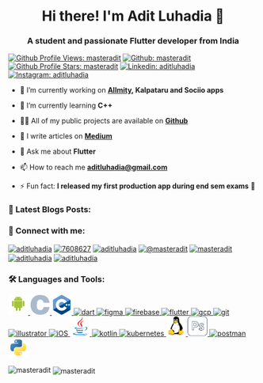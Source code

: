 <h1 align="center">Hi there! I'm Adit Luhadia 👋</h1>
<h3 align="center">A student and passionate Flutter developer from India</h3>

[![Github Profile Views: masteradit](https://komarev.com/ghpvc/?username=masteradit&label=Profile%20views&color=0e75b6&style=flat)](https://github.com/masteradit)
[![Github: masteradit](https://img.shields.io/github/followers/masteradit?label=Follow&style=social)](https://github.com/masteradit)
[![Github Profile Stars: masteradit](https://img.shields.io/github/stars/masteradit?style=social)](https://github.com/masteradit)
[![Linkedin: aditluhadia](https://img.shields.io/badge/-aditluhadia-blue?style=flat&logo=Linkedin&logoColor=white&link=https://www.linkedin.com/in/aditluhadia/)](https://www.linkedin.com/in/aditluhadia/)
[![Instagram: aditluhadia](https://img.shields.io/badge/-aditluhadia-purple?style=flat&logo=Instagram&logoColor=white&link=https://instagram.com/aditluhadia/)](https://instagram.com/aditluhadia/)
<!--[![Twitter: aditluhadia](https://img.shields.io/twitter/follow/aditluhadia?style=social)](https://twitter.com/aditluhadia)-->

- 🔭 I’m currently working on **[Allmity](https://play.google.com/store/apps/details?id=com.allmityapp.allmityapp), Kalpataru and Sociio apps**

- 🌱 I’m currently learning **C++**

- 👨‍💻 All of my public projects are available on **[Github](https://github.com/masteradit)**

- 📝 I write articles on **[Medium](https://medium.com/@aditluhadia)**

- 💬 Ask me about **Flutter**

- 📫 How to reach me **aditluhadia@gmail.com**

- ⚡ Fun fact: **I released my first production app during end sem exams** 🙈

### 📕 Latest Blogs Posts:
<!-- BLOG-POST-LIST:START -->
<!-- BLOG-POST-LIST:END -->

<h3 align="left">🤝 Connect with me:</h3>
<p align="left">
<!-- <a href="https://twitter.com/aditluhadia" target="blank"><img align="center" src="https://cdn.jsdelivr.net/npm/simple-icons@3.0.1/icons/twitter.svg" alt="aditluhadia" height="30" width="40" /></a>   -->
<a href="https://linkedin.com/in/aditluhadia" target="blank"><img align="center" src="https://cdn.jsdelivr.net/npm/simple-icons@3.0.1/icons/linkedin.svg" alt="aditluhadia" height="30" width="40" /></a>
<a href="https://stackoverflow.com/users/7608627" target="blank"><img align="center" src="https://cdn.jsdelivr.net/npm/simple-icons@3.0.1/icons/stackoverflow.svg" alt="7608627" height="30" width="40" /></a>
<a href="https://instagram.com/aditluhadia" target="blank"><img align="center" src="https://cdn.jsdelivr.net/npm/simple-icons@3.0.1/icons/instagram.svg" alt="aditluhadia" height="30" width="40" /></a>
<a href="https://medium.com/@aditluhadia" target="blank"><img align="center" src="https://cdn.jsdelivr.net/npm/simple-icons@3.0.1/icons/medium.svg" alt="@masteradit" height="30" width="40" /></a>
<a href="https://www.codechef.com/users/masteradit" target="blank"><img align="center" src="https://cdn.jsdelivr.net/npm/simple-icons@3.1.0/icons/codechef.svg" alt="masteradit" height="30" width="40" /></a>
<a href="https://www.hackerrank.com/aditluhadia" target="blank"><img align="center" src="https://cdn.jsdelivr.net/npm/simple-icons@3.0.1/icons/hackerrank.svg" alt="aditluhadia" height="30" width="40" /></a>
<a href="https://codeforces.com/profile/aditluhadia" target="blank"><img align="center" src="https://cdn.jsdelivr.net/npm/simple-icons@3.0.1/icons/codeforces.svg" alt="aditluhadia" height="30" width="40" /></a>
</p>

<h3 align="left">🛠 Languages and Tools:</h3>
<p align="left"> <a href="https://developer.android.com" target="_blank"> <img src="https://raw.githubusercontent.com/devicons/devicon/master/icons/android/android-original-wordmark.svg" alt="android" width="40" height="40"/> </a> <a href="https://www.cprogramming.com/" target="_blank"> <img src="https://raw.githubusercontent.com/devicons/devicon/master/icons/c/c-original.svg" alt="c" width="40" height="40"/> </a> <a href="https://www.w3schools.com/cpp/" target="_blank"> <img src="https://raw.githubusercontent.com/devicons/devicon/master/icons/cplusplus/cplusplus-original.svg" alt="cplusplus" width="40" height="40"/> </a> <a href="https://dart.dev" target="_blank"> <img src="https://www.vectorlogo.zone/logos/dartlang/dartlang-icon.svg" alt="dart" width="40" height="40"/> </a> <a href="https://www.figma.com/" target="_blank"> <img src="https://www.vectorlogo.zone/logos/figma/figma-icon.svg" alt="figma" width="40" height="40"/> </a> <a href="https://firebase.google.com/" target="_blank"> <img src="https://www.vectorlogo.zone/logos/firebase/firebase-icon.svg" alt="firebase" width="40" height="40"/> </a> <a href="https://flutter.dev" target="_blank"> <img src="https://www.vectorlogo.zone/logos/flutterio/flutterio-icon.svg" alt="flutter" width="40" height="40"/> </a> <a href="https://cloud.google.com" target="_blank"> <img src="https://www.vectorlogo.zone/logos/google_cloud/google_cloud-icon.svg" alt="gcp" width="40" height="40"/> </a> <a href="https://git-scm.com/" target="_blank"> <img src="https://www.vectorlogo.zone/logos/git-scm/git-scm-icon.svg" alt="git" width="40" height="40"/> </a> <a href="https://www.adobe.com/in/products/illustrator.html" target="_blank"> <img src="https://www.vectorlogo.zone/logos/adobe_illustrator/adobe_illustrator-icon.svg" alt="illustrator" width="40" height="40"/> </a> <a href="https://developer.apple.com/" target="_blank"> <img src="https://www.vectorlogo.zone/logos/apple/apple-icon.svg" alt="iOS" width="40" height="40"/> </a> <a href="https://www.java.com" target="_blank"> <img src="https://raw.githubusercontent.com/devicons/devicon/master/icons/java/java-original.svg" alt="java" width="40" height="40"/> </a> <a href="https://kotlinlang.org" target="_blank"> <img src="https://www.vectorlogo.zone/logos/kotlinlang/kotlinlang-icon.svg" alt="kotlin" width="40" height="40"/> </a> <a href="https://kubernetes.io" target="_blank"> <img src="https://www.vectorlogo.zone/logos/kubernetes/kubernetes-icon.svg" alt="kubernetes" width="40" height="40"/> </a> <a href="https://www.linux.org/" target="_blank"> <img src="https://raw.githubusercontent.com/devicons/devicon/master/icons/linux/linux-original.svg" alt="linux" width="40" height="40"/> </a> <a href="https://www.photoshop.com/en" target="_blank"> <img src="https://raw.githubusercontent.com/devicons/devicon/master/icons/photoshop/photoshop-line.svg" alt="photoshop" width="40" height="40"/> </a> <a href="https://postman.com" target="_blank"> <img src="https://www.vectorlogo.zone/logos/getpostman/getpostman-icon.svg" alt="postman" width="40" height="40"/> </a> <a href="https://www.python.org" target="_blank"> <img src="https://raw.githubusercontent.com/devicons/devicon/master/icons/python/python-original.svg" alt="python" width="40" height="40"/> </a> </p>

<p><img align="left" src="https://github-readme-stats.vercel.app/api/top-langs?username=masteradit&show_icons=true&locale=en&layout=compact" alt="masteradit" /></p>

<p>&nbsp;<img align="center" src="https://github-readme-stats.vercel.app/api?username=masteradit&show_icons=true&locale=en" alt="masteradit" /></p>
